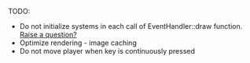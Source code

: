 TODO:
- Do not initialize systems in each call of EventHandler::draw function. [Raise a question?](https://github.com/iolivia/rust-sokoban/issues)
- Optimize rendering - image caching
- Do not move player when key is continuously pressed